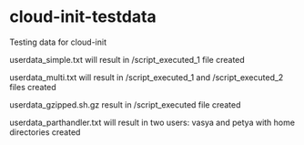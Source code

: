 cloud-init-testdata
===================

Testing data for cloud-init

userdata_simple.txt will result in /script_executed_1 file created

userdata_multi.txt will result in /script_executed_1 and /script_executed_2 files created

userdata_gzipped.sh.gz result in /script_executed file created

userdata_parthandler.txt will result in two users: vasya and petya with home directories created

